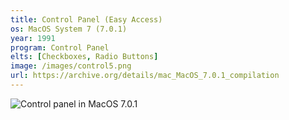 ```yaml
---
title: Control Panel (Easy Access)
os: MacOS System 7 (7.0.1)
year: 1991
program: Control Panel
elts: [Checkboxes, Radio Buttons]
image: /images/control5.png
url: https://archive.org/details/mac_MacOS_7.0.1_compilation
---
```


![Control panel in MacOS 7.0.1](/images/control5.png)
